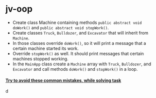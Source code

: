 # jv-oop

- Create class Machine containing methods `public abstract void doWork()` and `public abstract void stopWork()`.  
- Create classes `Truck`, `Bulldozer`, and `Excavator` that will inherit from `Machine`.
- In those classes override `doWork()`, so it will print a message that a certain machine started its work.
- Override `stopWork()` as well. It should print messages that certain machines stopped working.
- In the `MainApp` class create a `Machine` array with `Truck`, `Bulldozer`, and `Excavator` and call methods `doWork()` and `stopWork()` in a loop.

#### [Try to avoid these common mistakes, while solving task](./checklist.md)
d